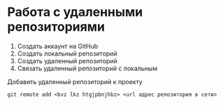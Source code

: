 # Работа с удаленными репозиториями

1. Создать аккаунт на  GitHub
2. Создать локальный репозиторий
3. Создать удаленный репозиторий
4. Связать удаленный репозиторий с локальным

Добавить удаленный репозиторий к проекту
```
git remote add <bvz lkz htgjpbnjhbz> <url адрес репозитория в сети>
```